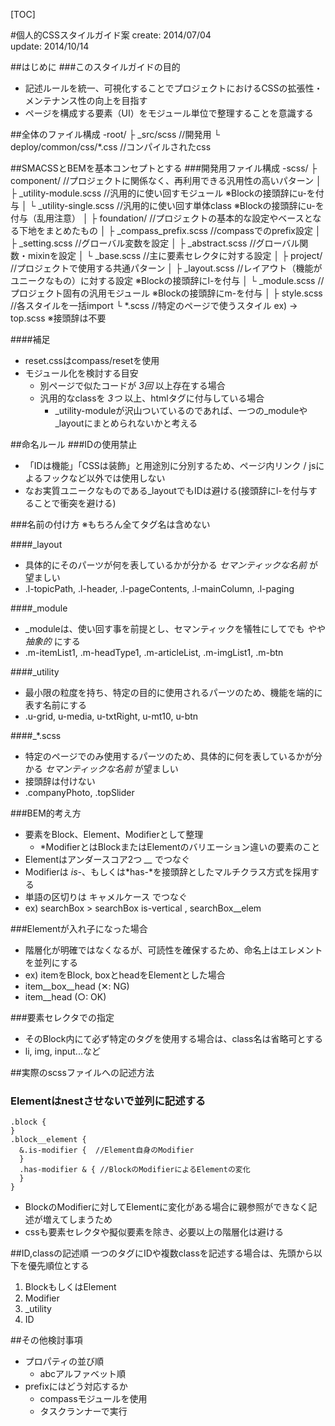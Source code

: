 [TOC]

#個人的CSSスタイルガイド案
create: 2014/07/04  
update: 2014/10/14


##はじめに
###このスタイルガイドの目的
* 記述ルールを統一、可視化することでプロジェクトにおけるCSSの拡張性・メンテナンス性の向上を目指す
* ページを構成する要素（UI）をモジュール単位で整理することを意識する


##全体のファイル構成
    -root/
        ├ _src/scss                //開発用
        └ deploy/common/css/*.css  //コンパイルされたcss


##SMACSSとBEMを基本コンセプトとする
###開発用ファイル構成
    -scss/
        ├ component/                    //プロジェクトに関係なく、再利用できる汎用性の高いパターン
        │      ├ _utility-module.scss  //汎用的に使い回すモジュール ※Blockの接頭辞にu-を付与
        │      └ _utility-single.scss  //汎用的に使い回す単体class  ※Blockの接頭辞にu-を付与（乱用注意）
        │
        ├ foundation/                   //プロジェクトの基本的な設定やベースとなる下地をまとめたもの
        │      ├ _compass_prefix.scss  //compassでのprefix設定
        │      ├ _setting.scss         //グローバル変数を設定
        │      ├ _abstract.scss        //グローバル関数・mixinを設定
        │      └ _base.scss            //主に要素セレクタに対する設定
        │
        ├ project/                      //プロジェクトで使用する共通パターン
        │      ├ _layout.scss          //レイアウト（機能がユニークなもの）に対する設定 ※Blockの接頭辞にl-を付与
        │      └ _module.scss          //プロジェクト固有の汎用モジュール ※Blockの接頭辞にm-を付与
        │
        ├ style.scss                    //各スタイルを一括import
        └ *.scss                        //特定のページで使うスタイル ex) -> top.scss ※接頭辞は不要

####補足
* reset.cssはcompass/resetを使用
* モジュール化を検討する目安
    * 別ページで似たコードが _3回_ 以上存在する場合
    * 汎用的なclassを _3つ_ 以上、htmlタグに付与している場合
        * _utility-moduleが沢山ついているのであれば、一つの_moduleや_layoutにまとめられないかと考える


##命名ルール
###IDの使用禁止
* 「IDは機能」「CSSは装飾」と用途別に分別するため、ページ内リンク / jsによるフックなど以外では使用しない
* なお実質ユニークなものである_layoutでもIDは避ける(接頭辞にl-を付与することで衝突を避ける)


###名前の付け方
※もちろん全てタグ名は含めない


####_layout
* 具体的にそのパーツが何を表しているかが分かる _セマンティックな名前_ が望ましい
* .l-topicPath, .l-header, .l-pageContents, .l-mainColumn, .l-paging

####_module
* _moduleは、使い回す事を前提とし、セマンティックを犠牲にしてでも *やや抽象的* にする
* .m-itemList1, .m-headType1, .m-articleList, .m-imgList1, .m-btn

####_utility
* 最小限の粒度を持ち、特定の目的に使用されるパーツのため、機能を端的に表す名前にする
* .u-grid, u-media, u-txtRight, u-mt10, u-btn

####_*.scss
* 特定のページでのみ使用するパーツのため、具体的に何を表しているかが分かる _セマンティックな名前_ が望ましい
* 接頭辞は付けない
* .companyPhoto, .topSlider


###BEM的考え方
* 要素をBlock、Element、Modifierとして整理
    * *ModifierとはBlockまたはElementのバリエーション違いの要素のこと
* Elementはアンダースコア2つ *__* でつなぐ
* Modifierは *is-*、もしくは*has-*を接頭辞としたマルチクラス方式を採用する
* 単語の区切りは キャメルケース でつなぐ
* ex) searchBox > searchBox is-vertical , searchBox__elem


###Elementが入れ子になった場合
* 階層化が明確ではなくなるが、可読性を確保するため、命名上はエレメントを並列にする
* ex) itemをBlock, boxとheadをElementとした場合
* item\__box\__head (✕: NG)
* item\__head (○: OK)


###要素セレクタでの指定
* そのBlock内にて必ず特定のタグを使用する場合は、class名は省略可とする
* li, img, input...など


##実際のscssファイルへの記述方法
### Elementはnestさせないで並列に記述する
    .block {
    }
    .block__element {
      &.is-modifier {  //Element自身のModifier
      }
      .has-modifier & { //BlockのModifierによるElementの変化
      }
    }
* BlockのModifierに対してElementに変化がある場合に親参照ができなく記述が増えてしまうため
* cssも要素セレクタや擬似要素を除き、必要以上の階層化は避ける


##ID,classの記述順
一つのタグにIDや複数classを記述する場合は、先頭から以下を優先順位とする

1. BlockもしくはElement
1. Modifier
1. _utility
1. ID


##その他検討事項
* プロパティの並び順
    * abcアルファベット順
* prefixにはどう対応するか
    * compassモジュールを使用
    * タスクランナーで実行





